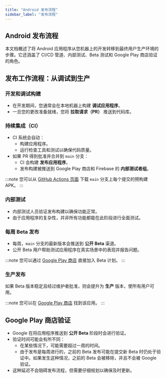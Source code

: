 ```yaml
---
title: "Android 发布流程"
sidebar_label: "发布流程"
---
```


## Android 发布流程

本文档概述了将 Android 应用程序从您机器上的开发转移到最终用户生产环境的步骤。它还涵盖了 CI/CD 管道、内部测试、Beta 测试和 Google Play 商店验证的角色。

## 发布工作流程：从调试到生产

### 开发和调试构建

- 在开发期间，您通常会在本地机器上构建 **调试应用程序**。
- 一旦您的更改准备就绪，您将 **拉取请求（PR）** 推送到代码库。

### 持续集成（CI）

- CI 系统会自动：
  - 构建应用程序。
  - 运行检查工具和测试以确保代码质量。
- 如果 PR 得到批准并合并到 `main` 分支：
  - CI 会构建 **发布应用程序**。
  - 发布构建被推送到 Google Play 商店和 Firebase 的 **内部测试者组**。

:::note
您可以从 [GitHub Actions 页面](https://github.com/home-assistant/android/actions/workflows/onPush.yml) 下载 `main` 分支上每个提交的预构建 APK。
:::

### 内部测试

- 内部测试人员验证发布构建以确保功能正常。
- 由于应用程序的复杂性，并非所有功能都能在此阶段进行全面测试。

### 每周 Beta 发布

- 每周，`main` 分支的最新版本会推送到 **公开 Beta** 渠道。
- 公开 Beta 用户帮助测试应用程序在真实场景中的表现并报告问题。

:::note
您可以通过 [Google Play 商店](https://play.google.com/apps/testing/io.homeassistant.companion.android) 直接加入 Beta 计划。
:::

### 生产发布

如果 Beta 版本稳定且经过维护者批准，则会提升为 **生产** 版本，使所有用户可用。

:::note
您可以在 [Google Play 商店](https://play.google.com/store/apps/details?id=io.homeassistant.companion.android) 找到该应用。
:::

## Google Play 商店验证

- Google 在将应用程序推送到 **公开 Beta** 阶段时会进行验证。
- 验证时间可能会有所不同：
  - 在某些情况下，可能需要超过一周的时间。
  - 由于发布是每周进行的，之前的 Beta 发布可能在提交新 Beta 时仍处于验证中。如果发生这种情况，之前的 Beta 会被移除，并且不会被 Google 验证。
- 这种延迟不会阻碍发布流程，但需要仔细规划以确保及时更新。